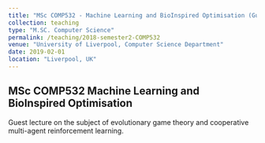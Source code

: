```yaml
---
title: "MSc COMP532 - Machine Learning and BioInspired Optimisation (Guest Lecturer)"
collection: teaching
type: "M.SC. Computer Science"
permalink: /teaching/2018-semester2-COMP532
venue: "University of Liverpool, Computer Science Department"
date: 2019-02-01
location: "Liverpool, UK"
---
```


MSc COMP532 Machine Learning and BioInspired Optimisation
---

Guest lecture on the subject of evolutionary game theory and cooperative multi-agent reinforcement learning.
